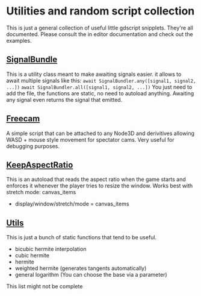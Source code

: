 # Utilities and random script collection

This is just a general collection of useful little gdscript snipplets. They're all documented. Please consult the in editor documentation and check out the examples.

## [SignalBundle](utilities/signal_bundle/)
This is a utility class meant to make awaiting signals easier. it allows to await multiple signals like this:
`await SignalBundler.any([signal1, signal2, ...])`
`await SignalBundler.all([signal1, signal2, ...])`
You just need to add the file, the functions are static, no need to autoload anything. Awaiting any signal even returns the signal that emitted.

## [Freecam](utilities/freecam/)
A simple script that can be attached to any Node3D and derivitives allowing WASD + mouse style movement for spectator cams. Very useful for debugging purposes.

## [KeepAspectRatio](utilities/keep_aspect_ratio/)
This is an autoload that reads the aspect ratio when the game starts and enforces it whenever the player tries to resize the window. Works best with stretch mode: canvas_items
- display/window/stretch/mode = canvas_items

## [Utils](utilities/)
This is just a bunch of static functions that tend to be useful.

- bicubic hermite interpolation
- cubic hermite
- hermite
- weighted hermite (generates tangents automatically)
- general logarithm (You can choose the base via a parameter)

This list might not be complete
